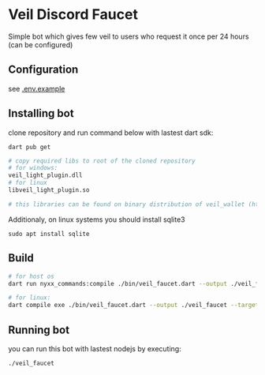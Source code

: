 # Veil Discord Faucet
Simple bot which gives few veil to users who request it once per 24 hours (can be configured)


## Configuration
see [.env.example](.env.example)

## Installing bot
clone repository and run command below with lastest dart sdk:
```
dart pub get
```

```bash
# copy required libs to root of the cloned repository
# for windows:
veil_light_plugin.dll
# for linux
libveil_light_plugin.so

# this libraries can be found on binary distribution of veil_wallet (https://github.com/steel97/veil_wallet)
```

Additionaly, on linux systems you should install sqlite3
```
sudo apt install sqlite
```

## Build
```bash
# for host os
dart run nyxx_commands:compile ./bin/veil_faucet.dart --output ./veil_faucet

# for linux:
dart compile exe ./bin/veil_faucet.dart --output ./veil_faucet --target-os=linux
```


## Running bot
you can run this bot with lastest nodejs by executing:

```
./veil_faucet
```
